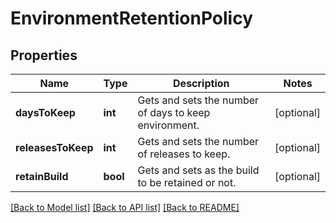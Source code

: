 # EnvironmentRetentionPolicy

## Properties
Name | Type | Description | Notes
------------ | ------------- | ------------- | -------------
**daysToKeep** | **int** | Gets and sets the number of days to keep environment. | [optional] 
**releasesToKeep** | **int** | Gets and sets the number of releases to keep. | [optional] 
**retainBuild** | **bool** | Gets and sets as the build to be retained or not. | [optional] 

[[Back to Model list]](../README.md#documentation-for-models) [[Back to API list]](../README.md#documentation-for-api-endpoints) [[Back to README]](../README.md)


